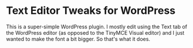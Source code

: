 # Text Editor Tweaks for WordPress

This is a super-simple WordPress plugin. I mostly edit using the Text tab of the WordPress editor (as opposed to the TinyMCE Visual editor) and I just wanted to make the font a bit bigger. So that's what it does.
